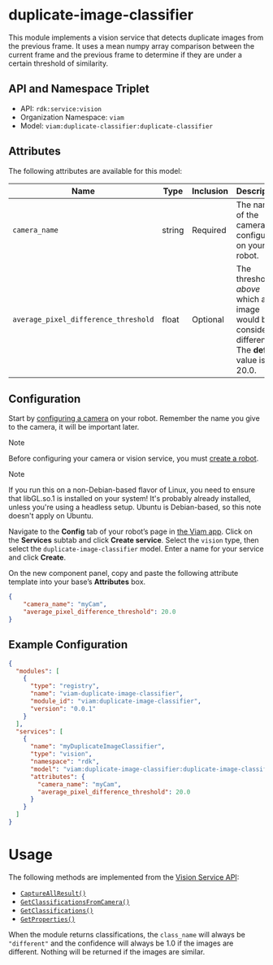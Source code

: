 # duplicate-image-classifier

This module implements a vision service that detects duplicate images from the previous frame. It uses a mean numpy array comparison between the current frame and the previous frame to determine if they are under a certain threshold of similarity.

## API and Namespace Triplet

- API: `rdk:service:vision`
- Organization Namespace: `viam`
- Model: `viam:duplicate-classifier:duplicate-classifier`


## Attributes

The following attributes are available for this model:

| Name          | Type   | Inclusion | Description                |
|---------------|--------|-----------|----------------------------|
| `camera_name` | string  | Required  | The name of the camera configured on your robot. |
| `average_pixel_difference_threshold` | float | Optional  | The threshold _above_ which an image would be considered different. The **default** value is 20.0. |


## Configuration

Start by [configuring a camera](https://docs.viam.com/components/camera/webcam/) on your robot. Remember the name you give to the camera, it will be important later.

> [!NOTE]
> Before configuring your camera or vision service, you must [create a robot](https://docs.viam.com/manage/fleet/robots/#add-a-new-robot).

> [!NOTE]
> If you run this on a non-Debian-based flavor of Linux, you need to ensure that libGL.so.1 is installed on your system! It's probably already installed, unless you're using a headless setup. Ubuntu is Debian-based, so this note doesn't apply on Ubuntu.


Navigate to the **Config** tab of your robot’s page in [the Viam app](https://app.viam.com/). Click on the **Services** subtab and click **Create service**. Select the `vision` type, then select the `duplicate-image-classifier` model. Enter a name for your service and click **Create**.

On the new component panel, copy and paste the following attribute template into your base’s **Attributes** box.
```json
{
    "camera_name": "myCam",
    "average_pixel_difference_threshold": 20.0
}
```

## Example Configuration

```json
{
  "modules": [
    {
      "type": "registry",
      "name": "viam-duplicate-image-classifier",
      "module_id": "viam:duplicate-image-classifier",
      "version": "0.0.1"
    }
  ],
  "services": [
    {
      "name": "myDuplicateImageClassifier",
      "type": "vision",
      "namespace": "rdk",
      "model": "viam:duplicate-image-classifier:duplicate-image-classifier",
      "attributes": {
        "camera_name": "myCam",
        "average_pixel_difference_threshold": 20.0
      }
    }
  ]
}
```

# Usage

The following methods are implemented from the [Vision Service API](https://docs.viam.com/dev/reference/apis/services/vision/):

- [`CaptureAllResult()`](https://docs.viam.com/dev/reference/apis/services/vision/#captureallresult)
- [`GetClassificationsFromCamera()`](https://docs.viam.com/dev/reference/apis/services/vision/#getclassificationsfromcamera)
- [`GetClassifications()`](https://docs.viam.com/dev/reference/apis/services/vision/#getclassifications)
- [`GetProperties()`](https://docs.viam.com/dev/reference/apis/services/vision/#getproperties)

When the module returns classifications, the `class_name` will always be `"different"` and the confidence will always be 1.0 if the images are different. Nothing will be returned if the images are similar.
